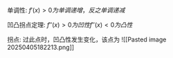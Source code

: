 
单调性: $f'(x)>0 为单调递增 ，反之单调递减$

凹凸拐点定理: $f''(x)>0 为凹性 f''(x)<0 为凸性$

拐点: 过此点时，凹凸性发生变化，该点为
![[Pasted image 20250405182213.png]]